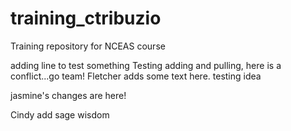 # training_ctribuzio
Training repository for NCEAS course

adding line to test something
Testing adding and pulling, here is a conflict...go team! Fletcher adds some text here. testing idea

jasmine's changes are here!

Cindy add sage wisdom